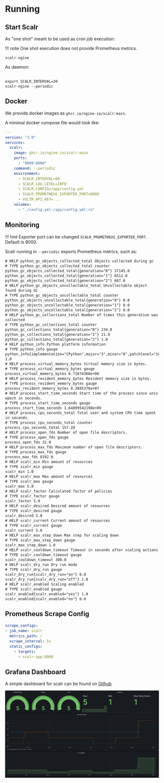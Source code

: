 # Running

## Start Scalr

As "one shot" meant to be used as cron job execution:

!!! note
    One shot execution does not provide Prometheus metrics.

```shell
scalr-ngine
```

As daemon:

```shell

export SCALR_INTERVAL=20
scalr-ngine --periodic

```

## Docker

We provide docker images as `ghcr.io/ngine-io/scalr:main`.

A minimal docker compose file would look like:

```yaml
---
version: "3.9"
services:
  scalr:
    image: ghcr.io/ngine-io/scalr:main
    ports:
      - "8000:8000"
    command: --periodic
    environment:
      - SCALR_INTERVAL=60
      - SCALR_LOG_LEVEL=INFO
      - SCALR_CONFIG=/app/config.yml
      - SCALR_PROMETHEUS_EXPORTER_PORT=8000
      - VULTR_API_KEY=...
    volumes:
      - "./config.yml:/app/config.yml:ro"
```

## Monitoring

!!! hint
    Exporter port can be changed `SCALR_PROMETHEUS_EXPORTER_PORT`. Default is 8000.

Scalr running in `--periodic` exports Prometheus metrics, such as:

```
# HELP python_gc_objects_collected_total Objects collected during gc
# TYPE python_gc_objects_collected_total counter
python_gc_objects_collected_total{generation="0"} 37145.0
python_gc_objects_collected_total{generation="1"} 6512.0
python_gc_objects_collected_total{generation="2"} 687.0
# HELP python_gc_objects_uncollectable_total Uncollectable object found during GC
# TYPE python_gc_objects_uncollectable_total counter
python_gc_objects_uncollectable_total{generation="0"} 0.0
python_gc_objects_uncollectable_total{generation="1"} 0.0
python_gc_objects_uncollectable_total{generation="2"} 0.0
# HELP python_gc_collections_total Number of times this generation was collected
# TYPE python_gc_collections_total counter
python_gc_collections_total{generation="0"} 234.0
python_gc_collections_total{generation="1"} 21.0
python_gc_collections_total{generation="2"} 1.0
# HELP python_info Python platform information
# TYPE python_info gauge
python_info{implementation="CPython",major="3",minor="8",patchlevel="10",version="3.8.10"} 1.0
# HELP process_virtual_memory_bytes Virtual memory size in bytes.
# TYPE process_virtual_memory_bytes gauge
process_virtual_memory_bytes 6.71674368e+08
# HELP process_resident_memory_bytes Resident memory size in bytes.
# TYPE process_resident_memory_bytes gauge
process_resident_memory_bytes 8.3685376e+07
# HELP process_start_time_seconds Start time of the process since unix epoch in seconds.
# TYPE process_start_time_seconds gauge
process_start_time_seconds 1.64899542198e+09
# HELP process_cpu_seconds_total Total user and system CPU time spent in seconds.
# TYPE process_cpu_seconds_total counter
process_cpu_seconds_total 157.28
# HELP process_open_fds Number of open file descriptors.
# TYPE process_open_fds gauge
process_open_fds 32.0
# HELP process_max_fds Maximum number of open file descriptors.
# TYPE process_max_fds gauge
process_max_fds 8192.0
# HELP scalr_min Min amount of resources
# TYPE scalr_min gauge
scalr_min 1.0
# HELP scalr_max Max amount of resources
# TYPE scalr_max gauge
scalr_max 5.0
# HELP scalr_factor Calculated factor of policies
# TYPE scalr_factor gauge
scalr_factor 5.0
# HELP scalr_desired Desired amount of resources
# TYPE scalr_desired gauge
scalr_desired 5.0
# HELP scalr_current Current amount of resources
# TYPE scalr_current gauge
scalr_current 5.0
# HELP scalr_max_step_down Max step for scaling down
# TYPE scalr_max_step_down gauge
scalr_max_step_down 1.0
# HELP scalr_cooldown_timeout Timeout in seconds after scaling actions
# TYPE scalr_cooldown_timeout gauge
scalr_cooldown_timeout 300.0
# HELP scalr_dry_run Dry run mode
# TYPE scalr_dry_run gauge
scalr_dry_run{scalr_dry_run="on"} 0.0
scalr_dry_run{scalr_dry_run="off"} 1.0
# HELP scalr_enabled Scaling enabled
# TYPE scalr_enabled gauge
scalr_enabled{scalr_enabled="yes"} 1.0
scalr_enabled{scalr_enabled="no"} 0.0
```

## Prometheus Scrape Config

```yaml
scrape_configs:
- job_name: scalr
  metrics_path: /
  scrape_interval: 5s
  static_configs:
    - targets:
      - scalr-app:8000
```

## Grafana Dashboard

A simple dashboard for scalr can be found on [Github](https://raw.githubusercontent.com/ngine-io/scalr/main/sample/grafana/dashboard.json)

![](https://raw.githubusercontent.com/ngine-io/scalr/main/sample/grafana/scalr_grafana.png)
